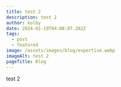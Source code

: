 ```yaml
---
title: test 2
description: test 2
author: kolby
date: 2024-01-19T04:08:07.282Z
tags:
  - post
  - featured
image: /assets/images/blog/expertise.webp
imageAlt: test 2
pageTitle: Blog
---
```

test 2